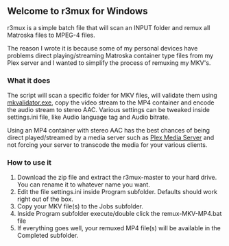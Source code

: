 ## Welcome to r3mux for Windows
r3mux is a simple batch file that will scan an INPUT folder and remux all Matroska files to MPEG-4 files.

The reason I wrote it is because some of my personal devices have problems direct playing/streaming Matroska container type files from my Plex server and I wanted to simplify the process of remuxing my MKV's.

### What it does

The script will scan a specific folder for MKV files, will validate them using [mkvalidator.exe](https://www.matroska.org/downloads/mkvalidator.html), copy the video stream to the MP4 container and encode the audio stream to stereo AAC. Various settings can be tweaked inside settings.ini file, like Audio language tag and Audio bitrate.


Using an MP4 container with stereo AAC has the best chances of being direct played/streamed by a media server such as [Plex Media Server](https://plex.tv) and not forcing your server to transcode the media for your various clients.

### How to use it
1. Download the zip file and extract the r3mux-master to your hard drive. You can rename it to whatever name you want.  
2. Edit the file settings.ini inside Program subfolder. Defaults should work right out of the box.  
3. Copy your MKV file(s) to the Jobs subfolder.  
4. Inside Program subfolder execute/double click the remux-MKV-MP4.bat file
5. If everything goes well, your remuxed MP4 file(s) will be available in the Completed subfolder.  
